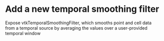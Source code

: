 # Add a new temporal smoothing filter

Expose vtkTemporalSmoothingFilter, which smooths point and cell data from a temporal source by averaging the values over a user-provided temporal window
